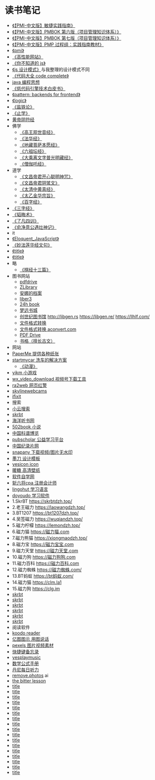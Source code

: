 # 读书笔记

- [《【PMI-中文版】敏捷实践指南》](/books/pmp-cn-jiaocaidabao-4/【PMI-中文版】敏捷实践指南.pdf)
- [《【PMI-中文版】PMBOK 第六版（项目管理知识体系）》](/books/pmp-cn-jiaocaidabao-4/【PMI-中文版】PMBOK第六版（项目管理知识体系）.pdf)
- [《【PMI-中文版】PMBOK 第七版（项目管理知识体系）》](/books/pmp-cn-jiaocaidabao-4/【PMI-中文版】PMBOK第七版（项目管理知识体系）.pdf)
- [《【PMI-中文版】PMP 过程组：实践指南教材》](/books/pmp-cn-jiaocaidabao-4/【PMI-中文版】PMP过程组：实践指南教材.pdf)
- [《pmi》](/books/pmi.html)
- [《高性能网站》](/books/highPerformanceWeb.html)
- [《你不知道的 js》](/books/youDontKnowJs.html)
- [《js 设计模式》](/books/javascript-partterns.html)与我整理的设计模式不同
- [《代码大全 code complete》](/books/codeComplete/index.html)
- [java 编程思想](/books/title.html)
- [《低代码引擎技术白皮书》](/books/lcEbook.html)
- [《pattern: backends for frontend》](/books/bff.html)
- [《logic》](/books/logic.html)
- [《盐铁论》](/books/title.html)
- [《止学》](/books/zhixue.html)
- [黄帝阴符经](/books/huangdiyinfujing.html)
- 佛学
  - [《高王观世音经》](/books/title.html)
  - [《法华经》](/books/faHuaJing.html)
  - [《地藏菩萨本愿经》](/books/dizangpusabenyuanjing.html)
  - [《六祖坛经》](https://www.drbachinese.org/online_reading/sutra_explanation/SixthPat/sixthpatSutra.htm)
  - [《大乘离文字普光明藏经》](https://zh.wikisource.org/zh-hans/%E5%A4%A7%E4%B9%98%E9%9B%A2%E6%96%87%E5%AD%97%E6%99%AE%E5%85%89%E6%98%8E%E8%97%8F%E7%B6%93)
  - [《僧伽吒经》](https://www.gushiwen.cn/guwen/book_94d99dce64d8.aspx)
- 道学
  - [《文昌帝君开心聪明神咒》](/books/wenchangdijunkaixincongmingshenzou.html)
  - [《文昌帝君阴骘文》](/books/wenchangdijunyinzhiwen.html)
  - [《太清中黄真经》](/books/taiqingzhonghuangzhenjing.html)
  - [《太乙金华宗旨》](/books/taiyijinhuazongzhi.html)
  - [《百字经》](/books/baizijing.html)
- [《三字经》](/books/sanZiJin.html)
- [《韬晦术》](/books/taoHuiShu.html)
- [《了凡四训》](/books/liaofansixun.html)
- [《俞净意公遇灶神记》](/books/yujingyigongyuzaoshenji.html)
- it
- [《Eloquent_JavaScript》](/books/Eloquent_JavaScript.pdf)
- [《妙法莲华经文句》](/books/title.html)
- [《title》](/books/title.html)
- [《title》](/books/title.html)
- 略
  - [《棋经十三篇》](/books/qijingshisanpian.html)
- 图书网站
  - [pdfdrive](https://www.pdfdrive.com/)
  - [ZLibrary](https://z-library.sk)
  - [安娜的档案](https://zh.annas-archive.org/)
  - [liber3](https://zlibrary.eth.limo/)
  - [24h book](https://24hbook.daohangxie.com)
  - [梦远书城](https://www.guxuo.com/)
  - [创世纪图书馆](http://libgen.is) http://libgen.rs https://libgen.re/ https://llhlf.com/
  - [文件格式转换](https://convertio.co/zh/)
  - [文件格式转换 aconvert.com](https://aconvert.com)
  - [PDF Drive](https://www.pdfdrive.com/)
  - [书格（擅长古文）](https://www.shuge.org/)
- 网站
- [PaperMe 提供各种纸张](/books/title.html)
- [startmycar 洗车的解决方案](startmycar)
  - [《动漫》](trace.moe)
- [yikm 小游戏](/books/title.html)
- [wx_video_download 视频号下载工具](/books/title.html)
- [ra2web 网页红警](/books/title.html)
- [skylinewebcams](https://www.skylinewebcams.com/zh/webcam/china.html)
- [ifixit](https://www.ifixit.com/)
- 搜索
- [小云搜索](/books/title.html)
- [skrbt](/books/title.html)
- [海洋听书网](/books/title.html)
- [502book  小说](/books/title.html)
- [中国科谱博览](/books/title.html)
- [pubscholar 公益学习平台](/books/title.html)
- [中国纪录片网](/books/title.html)
- [snapany 下载视频/图片无水印](/books/title.html)
- [墨刀 设计模板](/books/title.html)
- [yesicon icon](/books/title.html)
- [暖糖 高清壁纸](/books/title.html)
- [软件自学网](/books/title.html)
- [斩六将cpa 注册会计师](/books/title.html)
- [lingohut 学习语言](/books/title.html)
- [doyoudo 学习软件](/books/title.html)
- 1.SkrBT https://skrbtdzh.top/
- 2.老王磁力 https://laowangdzh.top/
- 3.BT1207 https://bt1207dzh.top/
- 4.吴签磁力 https://wuqiandzh.top/
- 5.磁力柠檬 https://lemondzh.top/
- 6.磁力猫 https://磁力猫.com
- 7.磁力熊猫 https://xiongmaodzh.top/
- 8.磁力宝 https://磁力宝宝.com
- 9.磁力天堂 https://磁力天堂.com
- 10.磁力狗 https://磁力狗狗.com
- 11.磁力百科 https://磁力百科.com
- 12.磁力蜘蛛 https://磁力蜘蛛.com/
- 13.BT蚂蚁 https://bt蚂蚁.com/
- 14.磁力猫 https://clm.la1
- 15.磁力狗 https://clg.im
- [skrbt](/books/title.html)
- [skrbt](/books/title.html)
- [skrbt](/books/title.html)
- [skrbt](/books/title.html)
- [skrbt](/books/title.html)
- [skrbt](/books/title.html)
- 阅读软件
- [koodo reader](/books/title.html)
- [亿图图示 用图说话](/books/title.html)
- [pexels 图片视频素材](/books/title.html)
- [快捷键备忘录](https://hotkeycheatsheet.com/zh)
- [yesplaymusic](/books/title.html)
- [数学公式手册](/books/title.html)
- [丹尼每日听力](/books/title.html)
- [remove.photos](/books/title.html)
ai
- [the bitter lesson](/books/theBitterLesson.html)
- [title](/books/title.html)
- [title](/books/title.html)
- [title](/books/title.html)
- [title](/books/title.html)
- [title](/books/title.html)
- [title](/books/title.html)
- [title](/books/title.html)
- [title](/books/title.html)
- [title](/books/title.html)
- [title](/books/title.html)
- [title](/books/title.html)
- [title](/books/title.html)
- [title](/books/title.html)
- [title](/books/title.html)
- [title](/books/title.html)
- [title](/books/title.html)
- [title](/books/title.html)
